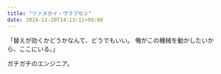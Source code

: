 ```yaml
---
title: "ツァヌカイ・ヴラプセン"
date: 2024-12-20T14:13:11+09:00
---
```

「替えが効くかどうかなんて、どうでもいい。
俺がこの機械を動かしたいから、ここにいる。」

ガチガチのエンジニア。
